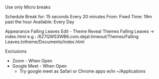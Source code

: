 
Use only Micro breaks

Schedule
    Break for: 15 seconds
    Every 20 minutes
    From: Fixed Time: 19m past the hour
    Available: Every Day

Appearance
    Falling Leaves
    Edit
    - Theme
        Reveal Themes
            Falling Leaves -> index.html
            e.g.: /6Z7QW53WB6.com.dejal.timeout/Themes/Falling Leaves.totheme/Documents/index.html

Exclusions

- Zoom - When Open
- Google Meet - When Open
  - Try google meet as Safari or Chrome apps w/in ~/Applications


